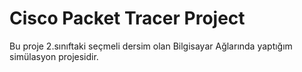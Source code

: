 # Cisco Packet Tracer Project
 Bu proje 2.sınıftaki seçmeli dersim olan Bilgisayar Ağlarında yaptığım simülasyon projesidir.
